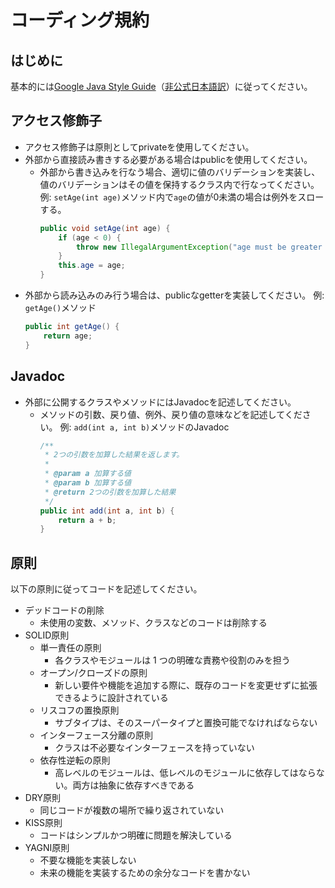 # コーディング規約

## はじめに

基本的には[Google Java Style Guide](https://google.github.io/styleguide/javaguide.html)（[非公式日本語訳](https://kazurof.github.io/GoogleJavaStyle-ja/)）に従ってください。

## アクセス修飾子

- アクセス修飾子は原則としてprivateを使用してください。
- 外部から直接読み書きする必要がある場合はpublicを使用してください。
  - 外部から書き込みを行なう場合、適切に値のバリデーションを実装し、値のバリデーションはその値を保持するクラス内で行なってください。
    例: `setAge(int age)`メソッド内で`age`の値が0未満の場合は例外をスローする。
    ```java
    public void setAge(int age) {
        if (age < 0) {
            throw new IllegalArgumentException("age must be greater than or equal to 0");
        }
        this.age = age;
    }
    ```
- 外部から読み込みのみ行う場合は、publicなgetterを実装してください。
  例: `getAge()`メソッド
  ```java
  public int getAge() {
      return age;
  }
  ```

## Javadoc

- 外部に公開するクラスやメソッドにはJavadocを記述してください。
  - メソッドの引数、戻り値、例外、戻り値の意味などを記述してください。
    例: `add(int a, int b)`メソッドのJavadoc
    ```java
    /**
     * 2つの引数を加算した結果を返します。
     *
     * @param a 加算する値
     * @param b 加算する値
     * @return 2つの引数を加算した結果
     */
    public int add(int a, int b) {
        return a + b;
    }
    ```

## 原則

以下の原則に従ってコードを記述してください。

- デッドコードの削除
  - 未使用の変数、メソッド、クラスなどのコードは削除する
- SOLID原則
  - 単一責任の原則
    - 各クラスやモジュールは 1 つの明確な責務や役割のみを担う
  - オープン/クローズドの原則
    - 新しい要件や機能を追加する際に、既存のコードを変更せずに拡張できるように設計されている
  - リスコフの置換原則
    - サブタイプは、そのスーパータイプと置換可能でなければならない
  - インターフェース分離の原則
    - クラスは不必要なインターフェースを持っていない
  - 依存性逆転の原則
    - 高レベルのモジュールは、低レベルのモジュールに依存してはならない。両方は抽象に依存すべきである
- DRY原則
  - 同じコードが複数の場所で繰り返されていない
- KISS原則
  - コードはシンプルかつ明確に問題を解決している
- YAGNI原則
  - 不要な機能を実装しない
  - 未来の機能を実装するための余分なコードを書かない
